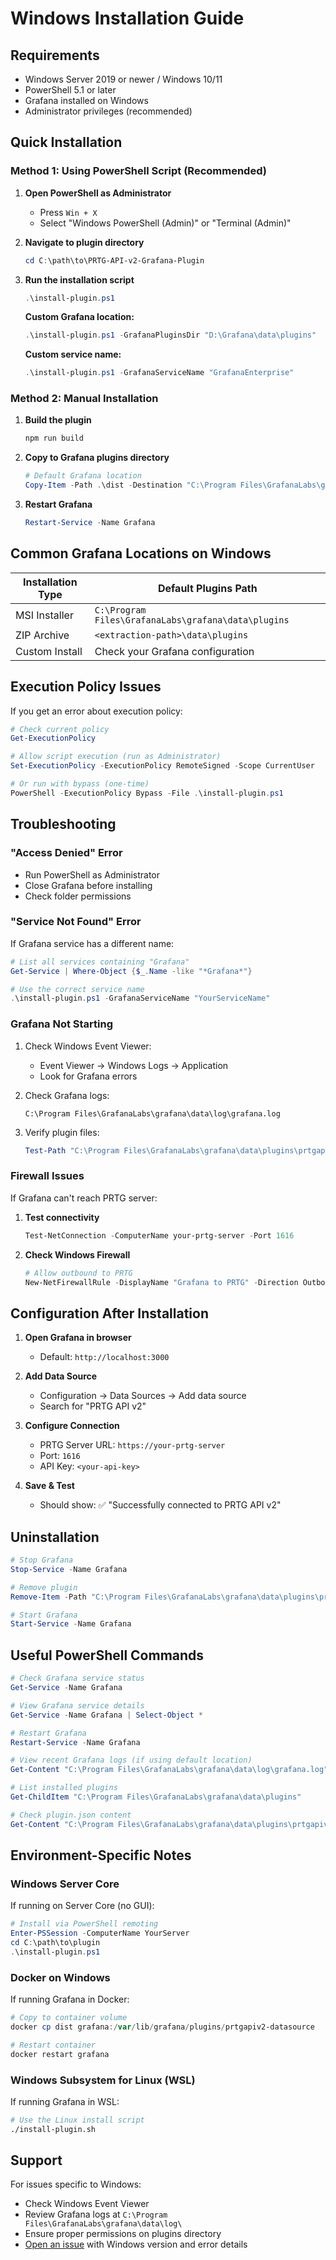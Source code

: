 # Windows Installation Guide

## Requirements
- Windows Server 2019 or newer / Windows 10/11
- PowerShell 5.1 or later
- Grafana installed on Windows
- Administrator privileges (recommended)

## Quick Installation

### Method 1: Using PowerShell Script (Recommended)

1. **Open PowerShell as Administrator**
   - Press `Win + X`
   - Select "Windows PowerShell (Admin)" or "Terminal (Admin)"

2. **Navigate to plugin directory**
   ```powershell
   cd C:\path\to\PRTG-API-v2-Grafana-Plugin
   ```

3. **Run the installation script**
   ```powershell
   .\install-plugin.ps1
   ```

   **Custom Grafana location:**
   ```powershell
   .\install-plugin.ps1 -GrafanaPluginsDir "D:\Grafana\data\plugins"
   ```

   **Custom service name:**
   ```powershell
   .\install-plugin.ps1 -GrafanaServiceName "GrafanaEnterprise"
   ```

### Method 2: Manual Installation

1. **Build the plugin**
   ```powershell
   npm run build
   ```

2. **Copy to Grafana plugins directory**
   ```powershell
   # Default Grafana location
   Copy-Item -Path .\dist -Destination "C:\Program Files\GrafanaLabs\grafana\data\plugins\prtgapiv2-datasource" -Recurse -Force
   ```

3. **Restart Grafana**
   ```powershell
   Restart-Service -Name Grafana
   ```

## Common Grafana Locations on Windows

| Installation Type | Default Plugins Path |
|------------------|---------------------|
| MSI Installer | `C:\Program Files\GrafanaLabs\grafana\data\plugins` |
| ZIP Archive | `<extraction-path>\data\plugins` |
| Custom Install | Check your Grafana configuration |

## Execution Policy Issues

If you get an error about execution policy:

```powershell
# Check current policy
Get-ExecutionPolicy

# Allow script execution (run as Administrator)
Set-ExecutionPolicy -ExecutionPolicy RemoteSigned -Scope CurrentUser

# Or run with bypass (one-time)
PowerShell -ExecutionPolicy Bypass -File .\install-plugin.ps1
```

## Troubleshooting

### "Access Denied" Error
- Run PowerShell as Administrator
- Close Grafana before installing
- Check folder permissions

### "Service Not Found" Error
If Grafana service has a different name:
```powershell
# List all services containing "Grafana"
Get-Service | Where-Object {$_.Name -like "*Grafana*"}

# Use the correct service name
.\install-plugin.ps1 -GrafanaServiceName "YourServiceName"
```

### Grafana Not Starting
1. Check Windows Event Viewer:
   - Event Viewer → Windows Logs → Application
   - Look for Grafana errors

2. Check Grafana logs:
   ```
   C:\Program Files\GrafanaLabs\grafana\data\log\grafana.log
   ```

3. Verify plugin files:
   ```powershell
   Test-Path "C:\Program Files\GrafanaLabs\grafana\data\plugins\prtgapiv2-datasource\plugin.json"
   ```

### Firewall Issues
If Grafana can't reach PRTG server:

1. **Test connectivity**
   ```powershell
   Test-NetConnection -ComputerName your-prtg-server -Port 1616
   ```

2. **Check Windows Firewall**
   ```powershell
   # Allow outbound to PRTG
   New-NetFirewallRule -DisplayName "Grafana to PRTG" -Direction Outbound -RemoteAddress <PRTG-IP> -RemotePort 1616 -Protocol TCP -Action Allow
   ```

## Configuration After Installation

1. **Open Grafana in browser**
   - Default: `http://localhost:3000`

2. **Add Data Source**
   - Configuration → Data Sources → Add data source
   - Search for "PRTG API v2"

3. **Configure Connection**
   - PRTG Server URL: `https://your-prtg-server`
   - Port: `1616`
   - API Key: `<your-api-key>`

4. **Save & Test**
   - Should show: ✅ "Successfully connected to PRTG API v2"

## Uninstallation

```powershell
# Stop Grafana
Stop-Service -Name Grafana

# Remove plugin
Remove-Item -Path "C:\Program Files\GrafanaLabs\grafana\data\plugins\prtgapiv2-datasource" -Recurse -Force

# Start Grafana
Start-Service -Name Grafana
```

## Useful PowerShell Commands

```powershell
# Check Grafana service status
Get-Service -Name Grafana

# View Grafana service details
Get-Service -Name Grafana | Select-Object *

# Restart Grafana
Restart-Service -Name Grafana

# View recent Grafana logs (if using default location)
Get-Content "C:\Program Files\GrafanaLabs\grafana\data\log\grafana.log" -Tail 50

# List installed plugins
Get-ChildItem "C:\Program Files\GrafanaLabs\grafana\data\plugins"

# Check plugin.json content
Get-Content "C:\Program Files\GrafanaLabs\grafana\data\plugins\prtgapiv2-datasource\plugin.json" | ConvertFrom-Json | ConvertTo-Json -Depth 10
```

## Environment-Specific Notes

### Windows Server Core
If running on Server Core (no GUI):
```powershell
# Install via PowerShell remoting
Enter-PSSession -ComputerName YourServer
cd C:\path\to\plugin
.\install-plugin.ps1
```

### Docker on Windows
If running Grafana in Docker:
```powershell
# Copy to container volume
docker cp dist grafana:/var/lib/grafana/plugins/prtgapiv2-datasource

# Restart container
docker restart grafana
```

### Windows Subsystem for Linux (WSL)
If running Grafana in WSL:
```bash
# Use the Linux install script
./install-plugin.sh
```

## Support

For issues specific to Windows:
- Check Windows Event Viewer
- Review Grafana logs at `C:\Program Files\GrafanaLabs\grafana\data\log\`
- Ensure proper permissions on plugins directory
- [Open an issue](https://github.com/jkowall/PRTG-API-v2-Grafana-Plugin/issues) with Windows version and error details
